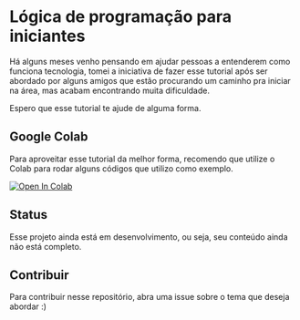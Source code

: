 # Lógica de programação para iniciantes

Há alguns meses venho pensando em ajudar pessoas a entenderem como funciona tecnologia, tomei a iniciativa  de fazer esse tutorial após ser abordado por alguns amigos que estão procurando um caminho pra iniciar na área, mas acabam encontrando muita dificuldade.

Espero que esse tutorial te ajude de alguma forma.

## Google Colab

Para aproveitar esse tutorial da melhor forma, recomendo que utilize o Colab para rodar alguns códigos que utilizo como exemplo.

<a href='https://colab.research.google.com/github/orosamatheus/logica-de-programacao-python/blob/main/L%C3%B3gica_de_programa%C3%A7%C3%A3o.ipynb'><img src="https://colab.research.google.com/assets/colab-badge.svg" alt="Open In Colab"/></a>

## Status

Esse projeto ainda está em desenvolvimento, ou seja, seu conteúdo ainda não está completo.

## Contribuir
Para contribuir nesse repositório, abra uma issue sobre o tema que deseja abordar :)

